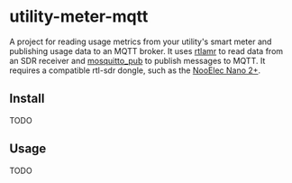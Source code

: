 # utility-meter-mqtt

A project for reading usage metrics from your utility's smart meter and
publishing usage data to an MQTT broker. It uses
[rtlamr](https://github.com/bemasher/rtlamr) to read data from an SDR receiver
and [mosquitto_pub](https://mosquitto.org/man/mosquitto_pub-1.html) to publish
messages to MQTT. It requires a compatible rtl-sdr dongle, such as the [NooElec
Nano 2+](https://www.amazon.com/NooElec-NESDR-Nano-Ultra-Low-Compatible/dp/B01B4L48QU).

## Install

TODO

## Usage

TODO
